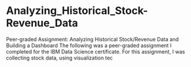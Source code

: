 # Analyzing_Historical_Stock-Revenue_Data
Peer-graded Assignment: Analyzing Historical Stock/Revenue Data and Building a Dashboard
The following was a peer-graded assignment I completed for the IBM Data Science certificate. For this assignment, I was collecting stock data, using visualization tec
